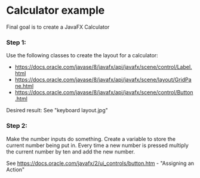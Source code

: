 # Calculator example

Final goal is to create a JavaFX Calculator

### Step 1:

Use the following classes to create the layout for a calculator:
 - https://docs.oracle.com/javase/8/javafx/api/javafx/scene/control/Label.html
 - https://docs.oracle.com/javase/8/javafx/api/javafx/scene/layout/GridPane.html
 - https://docs.oracle.com/javase/8/javafx/api/javafx/scene/control/Button.html

Desired result: See "keyboard layout.jpg"

### Step 2:

Make the number inputs do something.
Create a variable to store the current number being put in. Every time a new number is pressed multiply the current number by ten and add the new number. 

See https://docs.oracle.com/javafx/2/ui_controls/button.htm - "Assigning an Action"